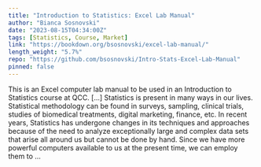 ```yaml
---
title: "Introduction to Statistics: Excel Lab Manual"
author: "Bianca Sosnovski"
date: "2023-08-15T04:34:00Z"
tags: [Statistics, Course, Market]
link: "https://bookdown.org/bsosnovski/excel-lab-manual/"
length_weight: "5.7%"
repo: "https://github.com/bsosnovski/Intro-Stats-Excel-Lab-Manual"
pinned: false
---
```


This is an Excel computer lab manual to be used in an Introduction to Statistics course at QCC. [...] Statistics is present in many ways in our lives. Statistical methodology can be found in surveys, sampling, clinical trials, studies of biomedical treatments, digital marketing, finance, etc. In recent years, Statistics has undergone changes in its techniques and approaches because of the need to analyze exceptionally large and complex data sets that arise all around us but cannot be done by hand. Since we have more powerful computers available to us at the present time, we can employ them to  ...
